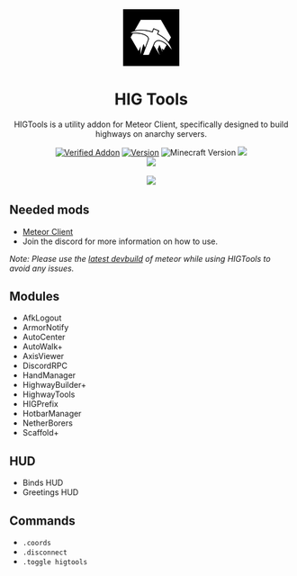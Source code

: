 <div align="center">
  <!-- Logo and Title -->
  <img src="/src/main/resources/assets/higtools/chat/icon.png" alt="logo" width="20%"/>
  <h1>HIG Tools</h1>
  <p>HIGTools is a utility addon for Meteor Client, specifically designed to build highways on anarchy servers.</p>

  <!-- Fancy badges -->
  <a href="https://anticope.pages.dev/addons"><img src="https://img.shields.io/badge/Verified%20Addon-Yes-blueviolet" alt="Verified Addon"></a>
  <a href="https://github.com/RedCarlos26/higtools/releases"><img src="https://img.shields.io/badge/Version-v2.7.4-blueviolet" alt="Version"></a>
  <img src="https://img.shields.io/badge/Minecraft%20Version-1.20.4-blueviolet" alt="Minecraft Version">
  <img src="https://img.shields.io/github/downloads/RedCarlos26/higtools/total?color=blueviolet&label=Downloads">
  <br><img src="https://img.shields.io/github/downloads/RedCarlos26/higtools/latest/total?color=blueviolet&label=Downloads for latest release">
</div>

<div align="center">
  <a href="https://discord.gg/a4jkKGJNdJ"><img src="https://invidget.switchblade.xyz/a4jkKGJNdJ"></a>
</div>

## Needed mods
- [Meteor Client](https://meteorclient.com/)
- Join the discord for more information on how to use.

*Note: Please use the [latest devbuild](https://meteorclient.com/download?devBuild=latest) of meteor while using HIGTools to avoid any issues.*

## Modules
- AfkLogout
- ArmorNotify
- AutoCenter
- AutoWalk+
- AxisViewer
- DiscordRPC
- HandManager
- HighwayBuilder+
- HighwayTools
- HIGPrefix
- HotbarManager
- NetherBorers
- Scaffold+

## HUD
- Binds HUD
- Greetings HUD

## Commands
- `.coords`
- `.disconnect`
- `.toggle higtools`
